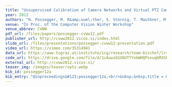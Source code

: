 ```yaml
---
title: "Unsupervised Calibration of Camera Networks and Virtual PTZ Cameras"
year: 2012
authors: "H. Possegger, M. R&amp;uuml;ther, S. Sternig, T. Mauthner, M. Klopschitz, P. M. Roth, H. Bischof"
venue: "In Proc. of the Computer Vision Winter Workshop"
venue_abbrev: CVWW
pdf_url: /files/papers/possegger-cvww12.pdf
publisher_url: http://cvww2012.vicos.si/index.html
slide_url: /files/presentations/possegger-cvww12-presentation.pdf
video_url: https://vimeo.com/35314941
data_url: https://www.tugraz.at/institute/icg/research/team-bischof/lrs/downloads/vptz/
code_url: https://drive.google.com/file/d/1cAuwzbSX8UTfYnkWHQPsxuqbM3SFhVgx/view?usp=sharing
external_url: http://cvww2012.vicos.si/
teaser_img: /images/teaser/vptz.webp
bib_id: possegger12a
bib_entry: "@inproceedings&#123;possegger12a,<br/>&nbsp;&nbsp;title = &#123;&#123;Unsupervised Calibration of Camera Networks and Virtual PTZ Cameras&#125;&#125;,<br/>&nbsp;&nbsp;author = &#123;Horst Possegger and Matthias R&#92;&quot;&#123;u&#125;ther and Sabine Sternig and Thomas Mauthner and Manfred Klopschitz and Peter M. Roth and Horst Bischof&#125;,<br/>&nbsp;&nbsp;booktitle = &#123;Proc. of the Computer Vision Winter Workshop (CVWW)&#125;,<br/>&nbsp;&nbsp;year = &#123;2012&#125;<br/>&#125;"
---
```

